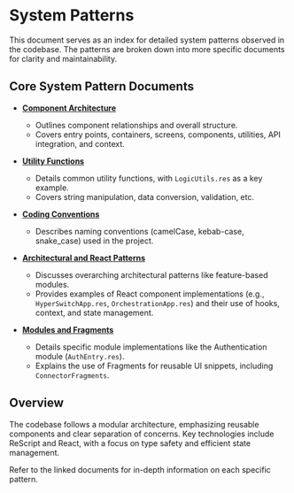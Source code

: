 # System Patterns

This document serves as an index for detailed system patterns observed in the codebase. The patterns are broken down into more specific documents for clarity and maintainability.

## Core System Pattern Documents

- **[Component Architecture](./systemPatterns/component-architecture.md)**

  - Outlines component relationships and overall structure.
  - Covers entry points, containers, screens, components, utilities, API integration, and context.

- **[Utility Functions](./systemPatterns/utility-functions.md)**

  - Details common utility functions, with `LogicUtils.res` as a key example.
  - Covers string manipulation, data conversion, validation, etc.

- **[Coding Conventions](./systemPatterns/coding-conventions.md)**

  - Describes naming conventions (camelCase, kebab-case, snake_case) used in the project.

- **[Architectural and React Patterns](./systemPatterns/architectural-react-patterns.md)**

  - Discusses overarching architectural patterns like feature-based modules.
  - Provides examples of React component implementations (e.g., `HyperSwitchApp.res`, `OrchestrationApp.res`) and their use of hooks, context, and state management.

- **[Modules and Fragments](./systemPatterns/modules-and-fragments.md)**
  - Details specific module implementations like the Authentication module (`AuthEntry.res`).
  - Explains the use of Fragments for reusable UI snippets, including `ConnectorFragments`.

## Overview

The codebase follows a modular architecture, emphasizing reusable components and clear separation of concerns. Key technologies include ReScript and React, with a focus on type safety and efficient state management.

Refer to the linked documents for in-depth information on each specific pattern.
